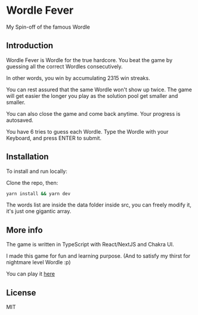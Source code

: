 # Wordle Fever

My Spin-off of the famous Wordle

## Introduction

Wordle Fever is Wordle for the true hardcore. You beat the game by guessing all the correct Wordles consecutively.

In other words, you win by accumulating 2315 win streaks.

You can rest assured that the same Wordle won't show up twice. The game will get easier the longer you play as the solution pool get smaller and smaller.

You can also close the game and come back anytime. Your progress is autosaved.

You have 6 tries to guess each Wordle. Type the Wordle with your Keyboard, and press ENTER to submit.

## Installation

To install and run locally:

Clone the repo, then:

```bash
yarn install && yarn dev
```

The words list are inside the data folder inside src, you can freely modify it, it's just one gigantic array.

## More info

The game is written in TypeScript with React/NextJS and Chakra UI.

I made this game for fun and learning purpose. (And to satisfy my thirst for nightmare level Wordle :p)

You can play it [here](wordle-fever.netlify.app)

## License

MIT
